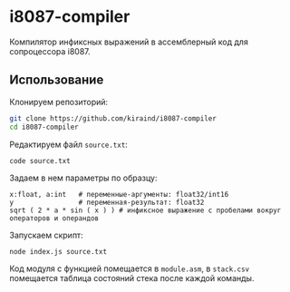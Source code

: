 # i8087-compiler

Компилятор инфиксных выражений в ассемблерный код для сопроцессора i8087.

## Использование

Клонируем репозиторий:

```sh
git clone https://github.com/kiraind/i8087-compiler
cd i8087-compiler
```

Редактируем файл `source.txt`:

```sh
code source.txt
```

Задаем в нем параметры по образцу:

```
x:float, a:int   # переменные-аргументы: float32/int16
y                # переменная-результат: float32
sqrt ( 2 * a * sin ( x ) ) # инфиксное выражение с пробелами вокруг операторов и операндов
```

Запускаем скрипт:

```
node index.js source.txt
```

Код модуля с функцией помещается в `module.asm`, в `stack.csv` помещается таблица состояний стека после каждой команды.